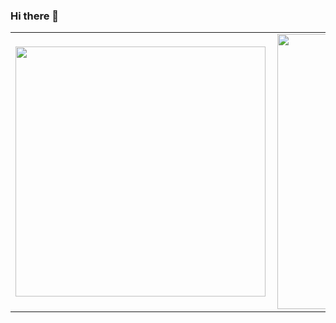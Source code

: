 ### Hi there 👋

<!--
**nefestor/nefestor** is a ✨ _special_ ✨ repository because its `README.md` (this file) appears on your GitHub profile.

Here are some ideas to get you started:

- 🔭 I’m currently working on ...
- 🌱 I’m currently learning ...
- 👯 I’m looking to collaborate on ...
- 🤔 I’m looking for help with ...
- 💬 Ask me about ...
- 📫 How to reach me: ...
- 😄 Pronouns: ...
- ⚡ Fun fact: ...
-->

<center>
<table>
  <tr>
      <td><img width="400px" align="left" src="https://github-readme-stats.vercel.app/api/top-langs/?username=nefestor&hide=html&layout=compact&theme=dracula" /></td>
      <td><img width="440px" align="left" src="https://github-readme-stats.vercel.app/api?username=nefestor&theme=radical&show_icons=true" /></td>
  </tr>  
</table>
</center>
